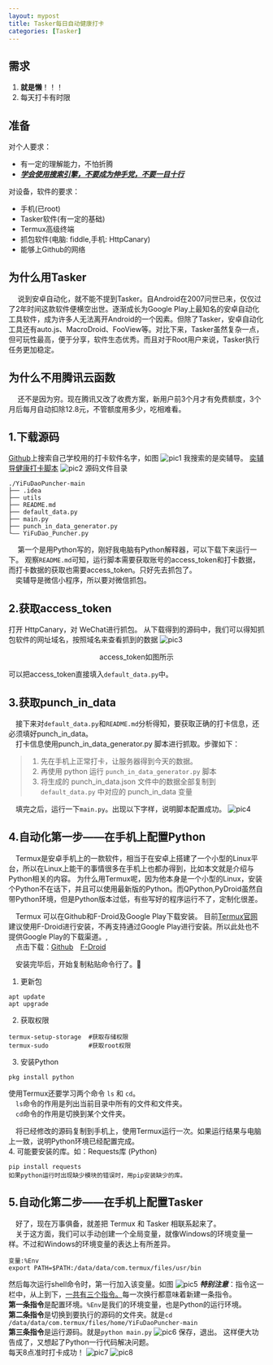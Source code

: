 ```yaml
---
layout: mypost
title: Tasker每日自动健康打卡
categories: [Tasker]
---
```

## 需求
1. **就是懒**！！！
2. 每天打卡有时限

## 准备
对个人要求：
- 有一定的理解能力，不怕折腾
- <ins>***学会使用搜索引擎，不要成为伸手党，不要一目十行***</ins>

对设备，软件的要求：
- 手机(已root)
- Tasker软件(有一定的基础)
- Termux高级终端
- 抓包软件(电脑: fiddle,手机: HttpCanary)
- 能够上Github的网络

## 为什么用Tasker
&emsp; 说到安卓自动化，就不能不提到Tasker。自Android在2007问世已来，仅仅过了2年时间这款软件便横空出世。逐渐成长为Google Play上最知名的安卓自动化工具软件，成为许多人无法离开Android的一个因素。但除了Tasker，安卓自动化工具还有auto.js、MacroDroid、FooView等。对比下来，Tasker虽然复杂一点，但可玩性最高，便于分享，软件生态优秀。而且对于Root用户来说，Tasker执行任务更加稳定。

## 为什么不用腾讯云函数
&emsp; 还不是因为穷。现在腾讯又改了收费方案，新用户前3个月才有免费额度，3个月后每月自动扣除12.8元，不管额度用多少，吃相难看。
## 1.下载源码
[Github](https://www.github.com)上搜索自己学校用的打卡软件名字，如图
![pic1](2022-08-21123415.png)
我搜索的是奕辅导。
[奕辅导健康打卡脚本](https://github.com/zimin9/YiFuDaoPuncher)
![pic2](2022-08-21125142.png)
源码文件目录
````
./YiFuDaoPuncher-main
├── .idea
├── utils
├── README.md
├── default_data.py
├── main.py
├── punch_in_data_generator.py
└—— YiFuDao_Puncher.py
````
&emsp; 第一个是用Python写的，刚好我电脑有Python解释器，可以下载下来运行一下。
观察<code>README.md</code>可知，运行脚本需要获取账号的access_token和打卡数据，而打卡数据的获取也需要access_token。只好先去抓包了。<br>
&emsp;奕辅导是微信小程序，所以要对微信抓包。
## 2.获取access_token
打开 HttpCanary，对 WeChat进行抓包。
从下载得到的源码中，我们可以得知抓包软件的网址域名，按照域名来查看抓到的数据
![pic3](IMG_20220821_133725.jpg)
<p style="text-align:center">access_token如图所示</p>
可以把access_token直接填入<code>default_data.py</code>中。

## 3.获取punch_in_data
&emsp;接下来对<code>default_data.py</code>和<code>README.md</code>分析得知，要获取正确的打卡信息，还必须填好punch_in_data。<br>
&emsp;打卡信息使用punch_in_data_generator.py 脚本进行抓取。步骤如下：<br>

> 1. 先在手机上正常打卡，让服务器得到今天的数据。
> 2. 再使用 python 运行 <code>punch_in_data_generator.py</code> 脚本
> 3. 将生成的 punch_in_data.json 文件中的数据全部复制到 <code>default_data.py</code> 中对应的 punch_in_data 变量

&emsp;填完之后，运行一下<code>main.py</code>。出现以下字样，说明脚本配置成功。
![pic4](2022-08-21161052.png)
## 4.自动化第一步——在手机上配置Python
&emsp;Termux是安卓手机上的一款软件，相当于在安卓上搭建了一个小型的Linux平台，所以在Linux上能干的事情很多在手机上也都办得到，比如本文就是介绍与Python相关的内容。
为什么用Termux呢，因为他本身是一个小型的Linux，安装个Python不在话下，并且可以使用最新版的Python。而QPython,PyDroid虽然自带Python环境，但是Python版本过低，有些写好的程序运行不了，定制化很差。<br>

&emsp;Termux 可以在Github和F-Droid及Google Play下载安装。
目前[Termux官网](https://termux.com)建议使用F-Droid进行安装，不再支持通过Google Play进行安装。所以此处也不提供Google Play的下载渠道。,<br>
&emsp;点击下载：[Github](https://github.com/termux/termux-app/releases)&emsp;[F-Droid](https://f-droid.org/en/packages/com.termux/)<br>

&emsp;安装完毕后，开始复制粘贴命令行了。:zany_face:
1. 更新包
````
apt update
apt upgrade
````
2. 获取权限
````
termux-setup-storage  #获取存储权限
termux-sudo           #获取root权限
````
3. 安装Python
````
pkg install python
````
使用Termux还要学习两个命令 <code>ls</code> 和 <code>cd</code>。<br>
&emsp;<code>ls</code>命令的作用是列出当前目录中所有的文件和文件夹。<br>
&emsp;<code>cd</code>命令的作用是切换到某个文件夹。

&emsp;将已经修改的源码复制到手机上，使用Termux运行一次。如果运行结果与电脑上一致，说明Python环境已经配置完成。  
4. 可能要安装的库。如：Requests库 (Python)
````
pip install requests
如果python运行时出现缺少模块的错误时，用pip安装缺少的库。
````
## 5.自动化第二步——在手机上配置Tasker
&emsp;好了，现在万事俱备，就差把 Termux 和 Tasker 相联系起来了。<br>
&emsp;关于这方面，我们可以手动创建一个全局变量，就像Windows的环境变量一样。不过和Windows的环境变量的表达上有所差异。
````
变量:%Env
export PATH=$PATH:/data/data/com.termux/files/usr/bin
````
然后每次运行shell命令时，第一行加入该变量。如图
![pic5](Screenshot_2022-08-21-13-42-56-073_net.dinglisch.android.taskerm.jpg)
***特别注意***：指令这一栏中，从上到下，<ins>一共有三个指令。</ins>每一次换行都意味着新建一条指令。<br>
**第一条指令**是配置环境。<code>%Env</code>是我们的环境变量，也是Python的运行环境。  
**第二条指令**是切换到要执行的源码的文件夹。就是<code>cd /data/data/com.termux/files/home/YiFuDaoPuncher-main</code>  
**第三条指令**是运行源码。就是<code>python main.py</code>
![pic6](Screenshot_2022-08-19-08-03-38-007_net.dinglisch.android.taskerm.jpg)
保存，退出。
这样便大功告成了，又想起了Python一行代码解决问题。  
每天8点准时打卡成功！
![pic7](Screenshot_2022-08-19-08-03-14-744_net.dinglisch.android.taskerm.jpg)
![pic8](IMG_20220821_133632.jpg)
